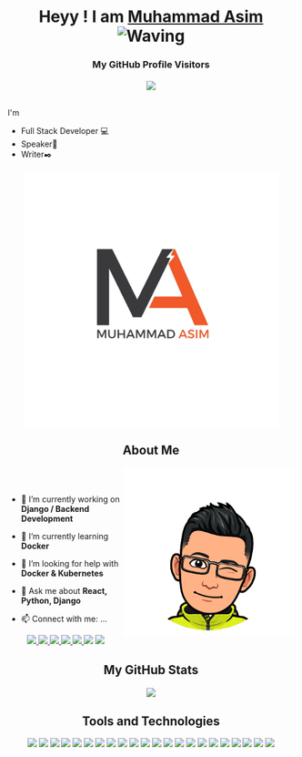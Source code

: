 <p align="center">

<h1 align="center">Heyy ! I am <a href="https://asim-2000.github.io/">Muhammad Asim</a><img src="https://github.com/TheDudeThatCode/TheDudeThatCode/blob/master/Assets/Hi.gif" width="29px" alt="Waving"> </h1>

 </p>

 <h3 align="center">My GitHub Profile Visitors</h3>
<p align="center">

<img align="center" src="https://komarev.com/ghpvc/?username=Asim-2000&label=You+Just+Increased+A+Visitor&style=plastic&color=blueviolet">

</p>

<p>
</br>
I'm

- Full Stack Developer 💻
- Speaker🎤
- Writer✒️

</p>




<p align="center">
<img align="center" width="450px" src="https://raw.githubusercontent.com/Asim-2000/Asim-2000/master/First%20Logo.jpg" />
</p>

<h2 align="center">About Me</h2>

<img align="right"  width="300px" src="./Asim.png" />

</br>
</br>

- 🔭 I’m currently working on **Django / Backend Development**

- 🌱 I’m currently learning **Docker**

- 🤝 I’m looking for help with **Docker & Kubernetes**

- 💬 Ask me about **React, Python, Django**

- 📫 Connect with me: ...



<div> 
<p align="center">
<a href="https://www.linkedin.com/in/asim-khaskheli/"><img src="https://img.shields.io/badge/LinkedIn-0077B5?style=for-the-badge&logo=linkedin&logoColor=white">
</a> 
<a href="https://twitter.com/asimdev2000"><img src="https://img.shields.io/badge/Twitter-1DA1F2?style=for-the-badge&logo=twitter&logoColor=white" />
</a>
<a href ="https://dev.to/asimdev2000"><img src="https://img.shields.io/badge/dev.to-0A0A0A?style=for-the-badge&logo=dev.to&logoColor=white"/>
</a>
<a href="https://medium.com/@Asim2000"><img src="https://img.shields.io/badge/Medium-12100E?style=for-the-badge&logo=medium&logoColor=white" /> </a>
<a href="https://www.facebook.com/asim.khaskheli/"><img src="https://img.shields.io/badge/Facebook-1877F2?style=for-the-badge&logo=facebook&logoColor=white"/> </a>
<a href="https://www.instagram.com/asimhere___/"><img src="https://img.shields.io/badge/Instagram-E4405F?style=for-the-badge&logo=instagram&logoColor=white"/></a>
<a href=""><img src="https://img.shields.io/badge/Stack_Overflow-FE7A16?style=for-the-badge&logo=stack-overflow&logoColor=white" /></a>

</p>
</div>
 


 <h2 align="center" >My GitHub Stats</h2>
  
<p align="center">

<img align="center" src="https://github-readme-stats.vercel.app/api?username=Asim-2000&show_icons=true&theme=radical&count_private=true"/> 

</p>
 <!-- [![Top Langs](https://github-readme-stats.vercel.app/api/top-langs/?username=Asim-2000&layout=compact)](https://github.com/anuraghazra/github-readme-stats)
 -->

 <h2 align="center"> Tools and Technologies</h2>


<p align="center">

<img src="https://img.shields.io/badge/Python-3776AB?style=for-the-badge&logo=python&logoColor=white"/>

<img src="https://img.shields.io/badge/JavaScript-323330?style=for-the-badge&logo=javascript&logoColor=F7DF1E" />

<img src="https://img.shields.io/badge/TypeScript-007ACC?style=for-the-badge&logo=typescript&logoColor=white"/>

<img src="https://img.shields.io/badge/Java-ED8B00?style=for-the-badge&logo=java&logoColor=white">

<img src="https://img.shields.io/badge/MySQL-00000F?style=for-the-badge&logo=mysql&logoColor=white" />

<img src="https://img.shields.io/badge/Node.js-43853D?style=for-the-badge&logo=node.js&logoColor=white">

<img src="https://img.shields.io/badge/React-20232A?style=for-the-badge&logo=react&logoColor=61DAFB" />

<img src="https://img.shields.io/badge/Django-092E20?style=for-the-badge&logo=django&logoColor=white" />

<img src="https://img.shields.io/badge/next.js-000000?style=for-the-badge&logo=next.js&logoColor=white" />

<img src="https://img.shields.io/badge/Git-F05032?style=for-the-badge&logo=git&logoColor=white">

<img src="https://img.shields.io/badge/Docker-2CA5E0?style=for-the-badge&logo=docker&logoColor=white">

<img src="https://img.shields.io/badge/Jest-C21325?style=for-the-badge&logo=jest&logoColor=white">

<img src="https://img.shields.io/badge/Express.js-000000?style=for-the-badge&logo=express&logoColor=white" />

<img src="https://img.shields.io/badge/HTML5-E34F26?style=for-the-badge&logo=html5&logoColor=white" />

<img src="https://img.shields.io/badge/CSS3-1572B6?style=for-the-badge&logo=css3&logoColor=white"/>

<img src="https://img.shields.io/badge/PHP-777BB4?style=for-the-badge&logo=php&logoColor=white"/>

<img src="https://img.shields.io/badge/MongoDB-4EA94B?style=for-the-badge&logo=mongodb&logoColor=white" />

<img src="https://img.shields.io/badge/Jupyter-F37626.svg?&style=for-the-badge&logo=Jupyter&logoColor=white" />

<img src="https://img.shields.io/badge/kubernetes-326ce5.svg?&style=for-the-badge&logo=kubernetes&logoColor=white" >

<img src="https://img.shields.io/badge/Flask-000000?style=for-the-badge&logo=flask&logoColor=white"/>

<img src="https://img.shields.io/badge/Postman-FF6C37?style=for-the-badge&logo=Postman&logoColor=white"/>

<img src="https://img.shields.io/badge/Amazon_AWS-232F3E?style=for-the-badge&logo=amazon-aws&logoColor=white" />

</p>


<!--
**Asim-2000/Asim-2000** is a ✨ _special_ ✨ repository because its `README.md` (this file) appears on your GitHub profile.

Here are some ideas to get you started:

- 🔭 I’m currently working on ...
1. Deep learning projects.
2. Computer Vision projects.
- 🌱 I’m currently learning ...

- 👯 I’m looking to collaborate on ...

- 🤔 I’m looking for help with ...

- 💬 Ask me about ...

- 📫 How to reach me: ...

- 😄 Pronouns: ...

- ⚡ Fun fact: ...

[![Muhammad Asim's DEV Profile](https://d2fltix0v2e0sb.cloudfront.net/dev-badge.svg)](https://dev.to/asimdev)

-->

